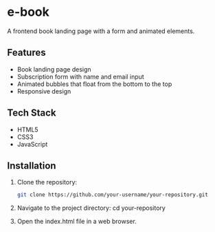 # e-book
A frontend book landing page with a form and animated elements.


## Features
- Book landing page design
- Subscription form with name and email input
- Animated bubbles that float from the bottom to the top
- Responsive design


## Tech Stack
- HTML5
- CSS3
- JavaScript


## Installation

1. Clone the repository:
   ```bash
   git clone https://github.com/your-username/your-repository.git
   
2. Navigate to the project directory:
   cd your-repository
   
4. Open the index.html file in a web browser.
